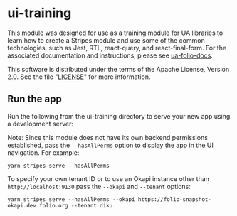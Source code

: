 # ui-training

This module was designed for use as a training module for UA libraries to learn how to create a Stripes module and use some of the common technologies, such as Jest, RTL, react-query, and react-final-form. For the associated documentation and instructions, please see [ua-folio-docs](https://github.com/ualibweb/ua-folio-docs/tree/main/training/frontend).

This software is distributed under the terms of the Apache License, Version 2.0. See the file "[LICENSE](LICENSE)" for more information.

## Run the app

Run the following from the ui-training directory to serve your new app using a development server:

Note: Since this module does not have its own backend permissions established, pass the `--hasAllPerms` option to display the app in the UI navigation. For example:

```
yarn stripes serve --hasAllPerms
```

To specify your own tenant ID or to use an Okapi instance other than `http://localhost:9130` pass the `--okapi` and `--tenant` options:

```
yarn stripes serve --hasAllPerms --okapi https://folio-snapshot-okapi.dev.folio.org --tenant diku
```
